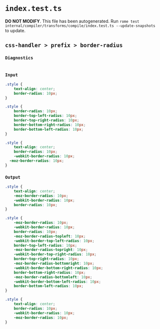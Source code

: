 # `index.test.ts`

**DO NOT MODIFY**. This file has been autogenerated. Run `rome test internal/compiler/transforms/compile/index.test.ts --update-snapshots` to update.

## `css-handler > prefix > border-radius`

### `Diagnostics`

```css

```

### `Input`

```css
.style {
	text-align: center;
	border-radius: 10px;
}

.style {
	border-radius: 10px;
	border-top-left-radius: 10px;
	border-top-right-radius: 10px;
	border-bottom-right-radius: 10px;
	border-bottom-left-radius: 10px;
}

.style {
	text-align: center;
	border-radius: 10px;
	-webkit-border-radius: 10px;
  -moz-border-radius: 10px;
}

```

### `Output`

```css
.style {
	text-align: center;
	-moz-border-radius: 10px;
	-webkit-border-radius: 10px;
	border-radius: 10px;
}

.style {
	-moz-border-radius: 10px;
	-webkit-border-radius: 10px;
	border-radius: 10px;
	-moz-border-radius-topleft: 10px;
	-webkit-border-top-left-radius: 10px;
	border-top-left-radius: 10px;
	-moz-border-radius-topright: 10px;
	-webkit-border-top-right-radius: 10px;
	border-top-right-radius: 10px;
	-moz-border-radius-bottomright: 10px;
	-webkit-border-bottom-right-radius: 10px;
	border-bottom-right-radius: 10px;
	-moz-border-radius-bottomleft: 10px;
	-webkit-border-bottom-left-radius: 10px;
	border-bottom-left-radius: 10px;
}

.style {
	text-align: center;
	border-radius: 10px;
	-webkit-border-radius: 10px;
	-moz-border-radius: 10px;
}

```
